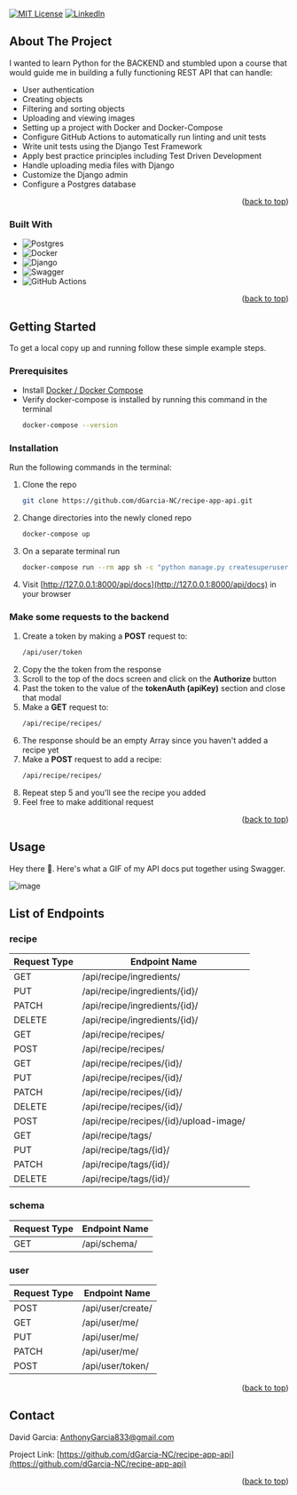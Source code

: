 [![MIT License][license-shield]][license-url]
[![LinkedIn][linkedin-shield]][linkedin-url]

<!-- ABOUT THE PROJECT -->
## About The Project

<!-- [![Product Name Screen Shot][product-screenshot]](https://example.com) -->
I wanted to learn Python for the BACKEND and stumbled upon a course that would guide me in building a fully functioning REST API that can handle:
* User authentication
* Creating objects
* Filtering and sorting objects
* Uploading and viewing images
* Setting up a project with Docker and Docker-Compose
* Configure GitHub Actions to automatically run linting and unit tests
* Write unit tests using the Django Test Framework
* Apply best practice principles including Test Driven Development
* Handle uploading media files with Django
* Customize the Django admin
* Configure a Postgres database


<p align="right">(<a href="#readme-top">back to top</a>)</p>



### Built With


* ![Postgres](https://img.shields.io/badge/postgres-%23316192.svg?style=for-the-badge&logo=postgresql&logoColor=white)
* ![Docker](https://img.shields.io/badge/docker-%230db7ed.svg?style=for-the-badge&logo=docker&logoColor=white)
* ![Django](https://img.shields.io/badge/django-%23092E20.svg?style=for-the-badge&logo=django&logoColor=white)
* ![Swagger](https://img.shields.io/badge/-Swagger-%23Clojure?style=for-the-badge&logo=swagger&logoColor=white)
* ![GitHub Actions](https://img.shields.io/badge/github%20actions-%232671E5.svg?style=for-the-badge&logo=githubactions&logoColor=white)





<p align="right">(<a href="#readme-top">back to top</a>)</p>



<!-- GETTING STARTED -->
## Getting Started

To get a local copy up and running follow these simple example steps.

### Prerequisites

* Install [Docker / Docker Compose](https://docs.docker.com/get-docker/)
* Verify docker-compose is installed by running this command in the terminal
  ```sh
  docker-compose --version
  ```


### Installation


Run the following commands in the terminal:
1. Clone the repo
    ```sh
    git clone https://github.com/dGarcia-NC/recipe-app-api.git
    ```
2. Change directories into the newly cloned repo
   ```sh
   docker-compose up
   ```
3. On a separate terminal run
   ```sh
   docker-compose run --rm app sh -c "python manage.py createsuperuser"
   ```
4. Visit [http://127.0.0.1:8000/api/docs](http://127.0.0.1:8000/api/docs) in your browser

### Make some requests to the backend
1. Create a token by making a **POST** request to:
   ```sh
   /api/user/token
   ```
2. Copy the the token from the response
3. Scroll to the top of the docs screen and click on the **Authorize** button
4. Past the token to the value of the **tokenAuth (apiKey)** section and close that modal
5. Make a **GET** request to:
   ```sh
   /api/recipe/recipes/
   ```
6. The response should be an empty Array since you haven't added a recipe yet
7. Make a **POST** request to add a recipe:
   ```sh
   /api/recipe/recipes/
   ```
8. Repeat step 5 and you'll see the recipe you added
9. Feel free to make additional request

<p align="right">(<a href="#readme-top">back to top</a>)</p>



<!-- USAGE EXAMPLES -->
## Usage

Hey there 👋. Here's what a GIF of my API docs put together using Swagger.

![image](app/images-gif/theGIF.gif)

## List of Endpoints
### recipe
|Request Type|Endpoint Name|
|---|---|
|GET|​/api​/recipe​/ingredients​/|
|PUT|​/api​/recipe​/ingredients​/{id}​/|
|PATCH|/api​/recipe​/ingredients​/{id}​/|
|DELETE|​/api​/recipe​/ingredients​/{id}​/|
|GET|​/api​/recipe​/recipes​/|
|POST|​/api​/recipe​/recipes​/
|GET|​/api​/recipe​/recipes​/{id}​/|
|PUT|​/api​/recipe​/recipes​/{id}​/|
|PATCH|​/api​/recipe​/recipes​/{id}​/|
|DELETE|/api​/recipe​/recipes​/{id}​/|
|POST|​/api​/recipe​/recipes​/{id}​/upload-image​/|
|GET|​/api​/recipe​/tags​/|
|PUT|​/api​/recipe​/tags​/{id}​/|
|PATCH|​/api​/recipe​/tags​/{id}​/|
|DELETE|​/api​/recipe​/tags​/{id}​/|

### schema
|Request Type|Endpoint Name|
|---|---|
|GET|/api​/schema​/|

### user
|Request Type|Endpoint Name|
|---|---|
|POST|​/api​/user​/create​/|
|GET|/api​/user​/me​/|
|PUT|/api​/user​/me​/|
|PATCH|​/api​/user​/me​/|
|POST|​/api​/user​/token​/|




<p align="right">(<a href="#readme-top">back to top</a>)</p>


<!-- CONTACT -->
## Contact

David Garcia: AnthonyGarcia833@gmail.com

Project Link: [https://github.com/dGarcia-NC/recipe-app-api](https://github.com/dGarcia-NC/recipe-app-api)

<p align="right">(<a href="#readme-top">back to top</a>)</p>




<!-- MARKDOWN LINKS & IMAGES -->
<!-- https://www.markdownguide.org/basic-syntax/#reference-style-links -->
[contributors-shield]: https://img.shields.io/github/contributors/dGarcia-NC/Best-README-Template.svg?style=for-the-badge
[contributors-url]: https://github.com/dGarcia-NC/recipe-app-api/graphs/contributors
[forks-shield]: https://img.shields.io/github/forks/othneildrew/Best-README-Template.svg?style=for-the-badge
[forks-url]: https://github.com/dGarcia-NC/recipe-app-api/forks
[stars-shield]: https://img.shields.io/github/stars/othneildrew/Best-README-Template.svg?style=for-the-badge
[stars-url]: https://github.com/dGarcia-NC/recipe-app-api/stargazers
[issues-shield]: https://img.shields.io/github/issues/othneildrew/Best-README-Template.svg?style=for-the-badge
[issues-url]: https://github.com/dGarcia-NC/recipe-app-api/issues
[license-shield]: https://img.shields.io/github/license/othneildrew/Best-README-Template.svg?style=for-the-badge
[license-url]: https://github.com/othneildrew/Best-README-Template/blob/master/LICENSE.txt
[linkedin-shield]: https://img.shields.io/badge/-LinkedIn-black.svg?style=for-the-badge&logo=linkedin&colorB=555
[linkedin-url]: https://www.linkedin.com/in/davidanthonygarcia/
[product-screenshot]: images/screenshot.png
[Next.js]: https://img.shields.io/badge/next.js-000000?style=for-the-badge&logo=nextdotjs&logoColor=white
[Next-url]: https://nextjs.org/
[React.js]: https://img.shields.io/badge/React-20232A?style=for-the-badge&logo=react&logoColor=61DAFB
[React-url]: https://reactjs.org/
[Vue.js]: https://img.shields.io/badge/Vue.js-35495E?style=for-the-badge&logo=vuedotjs&logoColor=4FC08D
[PostgreSQL-url]: https://www.postgresql.org/
[Angular.io]: https://img.shields.io/badge/Angular-DD0031?style=for-the-badge&logo=angular&logoColor=white
[Angular-url]: https://angular.io/
[Svelte.dev]: https://img.shields.io/badge/Svelte-4A4A55?style=for-the-badge&logo=svelte&logoColor=FF3E00
[Svelte-url]: https://svelte.dev/
[Laravel.com]: https://img.shields.io/badge/Laravel-FF2D20?style=for-the-badge&logo=laravel&logoColor=white
[Laravel-url]: https://laravel.com
[Bootstrap.com]: https://img.shields.io/badge/Bootstrap-563D7C?style=for-the-badge&logo=bootstrap&logoColor=white
[Bootstrap-url]: https://getbootstrap.com
[JQuery.com]: https://img.shields.io/badge/jQuery-0769AD?style=for-the-badge&logo=jquery&logoColor=white
[JQuery-url]: https://jquery.com
